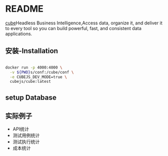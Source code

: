 # README

[cube](https://cube.dev/)Headless Business Intelligence,Access data, organize it, and deliver it to every tool
so you can build powerful, fast, and consistent data applications.

## 安装-Installation

```sh

docker run -p 4000:4000 \
  -v ${PWD}s/conf:/cube/conf \
  -e CUBEJS_DEV_MODE=true \
  cubejs/cube:latest
```

## setup Database

## 实际例子

- API统计
- 测试用例统计
- 测试执行统计
- 成本统计